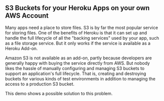 ## S3 Buckets for your Heroku Apps on your own AWS Account

Many apps need a place to store files. S3 is by far the most popular service for storing files. One of the benefits of Heroku is that it can set up and handle the full lifecycle of all the "backing services" used by your app, such as a file storage service. But it only works if the service is available as a Heroku Add-on.

Amazon S3 is not available as an add-on, partly because developers are generally happy with buying the service directly from AWS. But nobody likes the hassle of manually configuring and managing S3 buckets to support an application's full lifecycle. That is, creating and destroying buckets for various kinds of test environments in addition to managing the access to a production S3 bucket.

This demo shows a possible solution to this problem.
